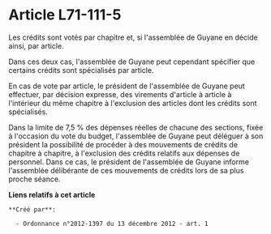 # Article L71-111-5

Les crédits sont votés par chapitre et, si l'assemblée de Guyane en décide ainsi, par article. 

Dans ces deux cas, l'assemblée de Guyane peut cependant spécifier que certains crédits sont spécialisés par article. 

En cas de vote par article, le président de l'assemblée de Guyane peut effectuer, par décision expresse, des virements
d'article à article à l'intérieur du même chapitre à l'exclusion des articles dont les crédits sont spécialisés. 

Dans la limite de 7,5 % des dépenses réelles de chacune des sections, fixée à l'occasion du vote du budget, l'assemblée de
Guyane peut déléguer à son président la possibilité de procéder à des mouvements de crédits de chapitre à chapitre, à
l'exclusion des crédits relatifs aux dépenses de personnel. Dans ce cas, le président de l'assemblée de Guyane informe
l'assemblée délibérante de ces mouvements de crédits lors de sa plus proche séance.

**Liens relatifs à cet article**

	**Créé par**:

	  - Ordonnance n°2012-1397 du 13 décembre 2012 - art. 1
